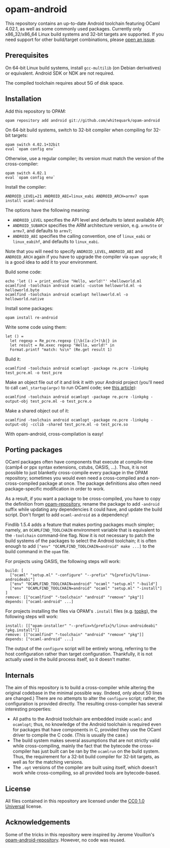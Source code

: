 opam-android
============

This repository contains an up-to-date Android toolchain featuring OCaml 4.02.1, as well as some commonly used packages. Currently only x86_32/x86_64 Linux build systems and 32-bit targets are supported. If you need support for other build/target combinations, please [open an issue](https://github.com/whitequark/opam-android/issues).

Prerequisites
-------------

On 64-bit Linux build systems, install `gcc-multilib` (on Debian derivatives) or equivalent. Android SDK or NDK are not required.

The compiled toolchain requires about 5G of disk space.

Installation
------------

Add this repository to OPAM:

    opam repository add android git://github.com/whitequark/opam-android

On 64-bit build systems, switch to 32-bit compiler when compiling for 32-bit targets:

    opam switch 4.02.1+32bit
    eval `opam config env`

Otherwise, use a regular compiler; its version must match the version of the cross-compiler:

    opam switch 4.02.1
    eval `opam config env`

Install the compiler:

    ANDROID_LEVEL=21 ANDROID_ABI=linux_eabi ANDROID_ARCH=armv7 opam install ocaml-android

The options have the following meaning:

  * `ANDROID_LEVEL` specifies the API level and defaults to latest available API;
  * `ANDROID_SUBARCH` specifies the ARM architecture version, e.g. `armv5te` or `armv7`, and defaults to `armv7`;
  * `ANDROID_ABI` specifies the calling convention, one of `linux_eabi` or `linux_eabihf`, and defaults to `linux_eabi`.

Note that you will need to specify `ANDROID_LEVEL`, `ANDROID_ABI` and `ANDROID_ARCH` again if you have to upgrade the compiler via `opam upgrade`; it is a good idea to add it to your environment.

Build some code:

    echo 'let () = print_endline "Hello, world!"' >helloworld.ml
    ocamlfind -toolchain android ocamlc -custom helloworld.ml -o helloworld.byte
    ocamlfind -toolchain android ocamlopt helloworld.ml -o helloworld.native

Install some packages:

    opam install re-android

Write some code using them:

    let () =
      let regexp = Re_pcre.regexp {|\b([a-z]+)\b|} in
      let result = Re.exec regexp "Hello, world!" in
      Format.printf "match: %s\n" (Re.get result 1)

Build it:

    ocamlfind -toolchain android ocamlopt -package re.pcre -linkpkg test_pcre.ml -o test_pcre

Make an object file out of it and link it with your Android project (you'll need to call `caml_startup(argv)` to run OCaml code; see [this article](http://www.mega-nerd.com/erikd/Blog/CodeHacking/Ocaml/calling_ocaml.html)):

    ocamlfind -toolchain android ocamlopt -package re.pcre -linkpkg -output-obj test_pcre.ml -o test_pcre.o

Make a shared object out of it:

    ocamlfind -toolchain android ocamlopt -package re.pcre -linkpkg -output-obj -cclib -shared test_pcre.ml -o test_pcre.so

With opam-android, cross-compilation is easy!

Porting packages
----------------

OCaml packages often have components that execute at compile-time (camlp4 or ppx syntax extensions, cstubs, OASIS, ...). Thus, it is not possible to just blanketly cross-compile every package in the OPAM repository; sometimes you would even need a cross-compiled and a non-cross-compiled package at once. The package definitions also often need package-specific modification in order to work.

As a result, if you want a package to be cross-compiled, you have to copy the definition from [opam-repository](https://github.com/ocaml/opam-repository), rename the package to add `-android` suffix while updating any dependencies it could have, and update the build script. Don't forget to add `ocaml-android` as a dependency!

Findlib 1.5.4 adds a feature that makes porting packages much simpler; namely, an `OCAMLFIND_TOOLCHAIN` environment variable that is equivalent to the `-toolchain` command-line flag. Now it is not necessary to patch the build systems of the packages to select the Android toolchain; it is often enough to add `["env" "OCAMLFIND_TOOLCHAIN=android" make ...]` to the build command in the `opam` file.

For projects using OASIS, the following steps will work:

    build: [
      ["ocaml" "setup.ml" "-configure" "--prefix" "%{prefix}%/linux-androideabi"]
      ["env" "OCAMLFIND_TOOLCHAIN=android" "ocaml" "setup.ml" "-build"]
      ["env" "OCAMLFIND_TOOLCHAIN=android" "ocaml" "setup.ml" "-install"]
    ]
    remove: [["ocamlfind" "-toolchain" "android" "remove" "pkg"]]
    depends: ["ocaml-android" ...]

For projects installing the files via OPAM's `.install` files (e.g. [topkg](https://github.com/dbuenzli/topkg)), the following steps will work:

    install: [["opam-installer" "--prefix=%{prefix}%/linux-androideabi" "pkg.install"]]
    remove: [["ocamlfind" "-toolchain" "android" "remove" "pkg"]]
    depends: ["ocaml-android" ...]

The output of the `configure` script will be entirely wrong, referring to the host configuration rather than target configuration. Thankfully, it is not actually used in the build process itself, so it doesn't matter.

Internals
---------

The aim of this repository is to build a cross-compiler while altering the original codebase in the minimal possible way. (Indeed, only about 50 lines are changed.) There are no attempts to alter the `configure` script; rather, the configuration is provided directly. The resulting cross-compiler has several interesting properties:

  * All paths to the Android toolchain are embedded inside `ocamlc` and `ocamlopt`; thus, no knowledge of the Android toolchain is required even for packages that have components in C, provided they use the OCaml driver to compile the C code. (This is usually the case.)
  * The build system makes several assumptions that are not strictly valid while cross-compiling, mainly the fact that the bytecode the cross-compiler has just built can be ran by the `ocamlrun` on the build system. Thus, the requirement for a 32-bit build compiler for 32-bit targets, as well as for the matching versions.
  * The `.opt` versions of the compiler are built using itself, which doesn't work while cross-compiling, so all provided tools are bytecode-based.

License
-------

All files contained in this repository are licensed under the [CC0 1.0 Universal](https://creativecommons.org/publicdomain/zero/1.0/) license.

Acknowledgements
----------------

Some of the tricks in this repository were inspired by Jerome Vouillon's [opam-android-repository](https://github.com/vouillon/opam-android-repository). However, no code was reused.
